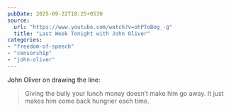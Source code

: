 ```yaml
---
pubDate: 2025-09-22T18:25+0530
source:
  url: "https://www.youtube.com/watch?v=ohPToBog_-g"
  title: "Last Week Tonight with John Oliver"
categories:
- "freedom-of-speech"
- "censorship"
- "john-oliver"
---
```


John Oliver on drawing the line:

> Giving the bully your lunch money doesn’t make him go away. It just makes him come back hungrier each time.
